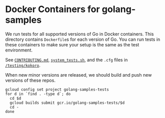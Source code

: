 # Docker Containers for golang-samples

We run tests for all supported versions of Go in Docker containers. This
directory contains `Dockerfile`s for each version of Go. You can run tests in
these containers to make sure your setup is the same as the test environment.

See [`CONTRIBUTING.md`](/CONTRIBUTING.md),
[`system_tests.sh`](/testing/kokoro/system_tests.sh), and the `.cfg` files in
[`/testing/kokoro`](/testing/kokoro).

When new minor versions are released, we should build and push new versions of
these repos.

```
gcloud config set project golang-samples-tests
for d in `find . -type d`; do
  cd $d
  gcloud builds submit gcr.io/golang-samples-tests/$d
  cd -
done
```